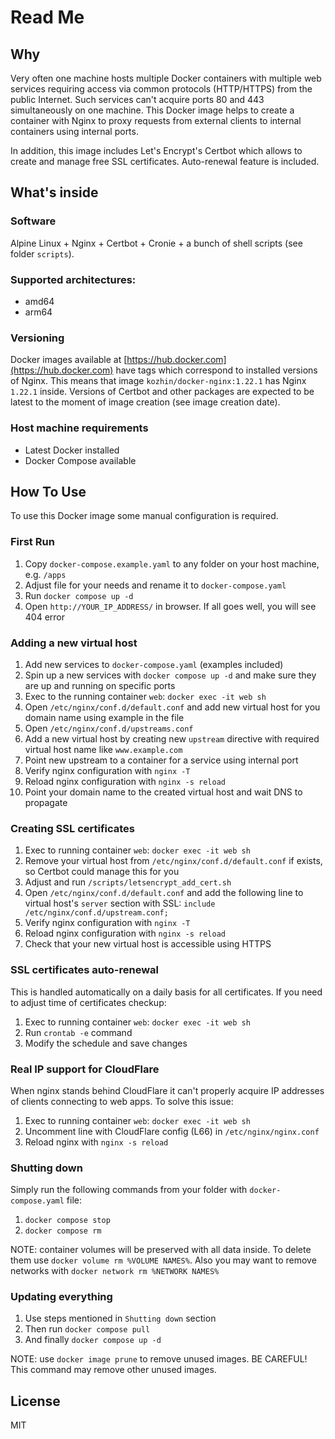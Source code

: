 
# Read Me

## Why

Very often one machine hosts multiple Docker containers with multiple web services requiring access via common protocols (HTTP/HTTPS) from the public Internet. Such services can't acquire ports 80 and 443 simultaneously on one machine. This Docker image helps to create a container with Nginx to proxy requests from external clients to internal containers using internal ports.

In addition, this image includes Let's Encrypt's Certbot which allows to create and manage free SSL certificates. Auto-renewal feature is included.

## What's inside

### Software

Alpine Linux + Nginx + Certbot + Cronie + a bunch of shell scripts (see folder `scripts`).

### Supported architectures:

- amd64
- arm64

### Versioning

Docker images available at [https://hub.docker.com](https://hub.docker.com) have tags which correspond to installed versions of Nginx. This means that image `kozhin/docker-nginx:1.22.1` has Nginx `1.22.1` inside. Versions of Certbot and other packages are expected to be latest to the moment of image creation (see image creation date).

### Host machine requirements

- Latest Docker installed
- Docker Compose available

## How To Use

To use this Docker image some manual configuration is required.

### First Run

1. Copy `docker-compose.example.yaml` to any folder on your host machine, e.g. `/apps`
2. Adjust file for your needs and rename it to `docker-compose.yaml`
3. Run `docker compose up -d`
4. Open `http://YOUR_IP_ADDRESS/` in browser. If all goes well, you will see 404 error

### Adding a new virtual host

1. Add new services to `docker-compose.yaml` (examples included)
2. Spin up a new services with `docker compose up -d` and make sure they are up and running on specific ports
3. Exec to the running container `web`: `docker exec -it web sh`
4. Open `/etc/nginx/conf.d/default.conf` and add new virtual host for you domain name using example in the file
5. Open `/etc/nginx/conf.d/upstreams.conf`
6. Add a new virtual host by creating new `upstream` directive with required virtual host name like `www.example.com`
7. Point new upstream to a container for a service using internal port
8. Verify nginx configuration with `nginx -T`
9. Reload nginx configuration with `nginx -s reload`
10. Point your domain name to the created virtual host and wait DNS to propagate

### Creating SSL certificates

1. Exec to running container `web`: `docker exec -it web sh`
2. Remove your virtual host from `/etc/nginx/conf.d/default.conf` if exists, so Certbot could manage this for you
3. Adjust and run `/scripts/letsencrypt_add_cert.sh`
4. Open `/etc/nginx/conf.d/default.conf` and add the following line to virtual host's `server` section with SSL: `include /etc/nginx/conf.d/upstream.conf;`
5. Verify nginx configuration with `nginx -T`
6. Reload nginx configuration with `nginx -s reload`
7. Check that your new virtual host is accessible using HTTPS

### SSL certificates auto-renewal

This is handled automatically on a daily basis for all certificates. If you need to adjust time of certificates checkup:

1. Exec to running container `web`: `docker exec -it web sh`
2. Run `crontab -e` command
3. Modify the schedule and save changes

### Real IP support for CloudFlare

When nginx stands behind CloudFlare it can't properly acquire IP addresses of clients connecting to web apps. To solve this issue:

1. Exec to running container `web`: `docker exec -it web sh`
2. Uncomment line with CloudFlare config (L66) in `/etc/nginx/nginx.conf`
3. Reload nginx with `nginx -s reload`

### Shutting down

Simply run the following commands from your folder with `docker-compose.yaml` file:

1. `docker compose stop`
2. `docker compose rm`

NOTE: container volumes will be preserved with all data inside. To delete them use `docker volume rm %VOLUME NAMES%`. Also you may want to remove networks with `docker network rm %NETWORK NAMES%`

### Updating everything

1. Use steps mentioned in `Shutting down` section
2. Then run `docker compose pull`
3. And finally `docker compose up -d`

NOTE: use `docker image prune` to remove unused images. BE CAREFUL! This command may remove other unused images.

## License

MIT
